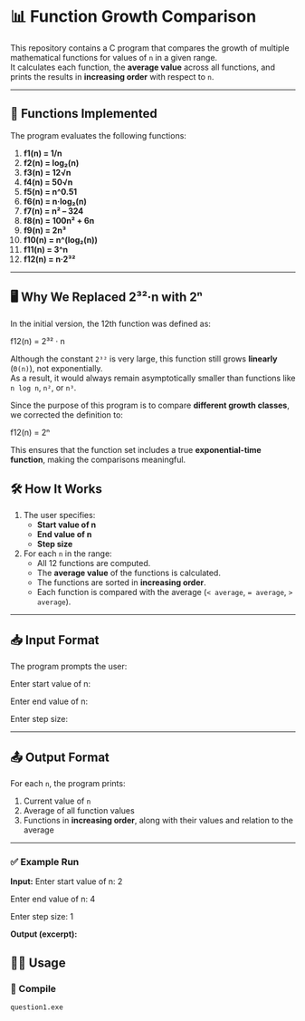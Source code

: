 # 📊 Function Growth Comparison

This repository contains a C program that compares the growth of multiple mathematical functions for values of `n` in a given range.  
It calculates each function, the **average value** across all functions, and prints the results in **increasing order** with respect to `n`.

---

## 📖 Functions Implemented

The program evaluates the following functions:

1. **f1(n) = 1/n**  
2. **f2(n) = log₂(n)**  
3. **f3(n) = 12√n**  
4. **f4(n) = 50√n**  
5. **f5(n) = n^0.51**  
6. **f6(n) = n·log₂(n)**  
7. **f7(n) = n² – 324**  
8. **f8(n) = 100n² + 6n**  
9. **f9(n) = 2n³**  
10. **f10(n) = n^(log₂(n))**  
11. **f11(n) = 3^n**  
12. **f12(n) = n·2³²**  

---

## 🖥 Why We Replaced 2³²·n with 2ⁿ

In the initial version, the 12th function was defined as:

f12(n) = 2³² · n

Although the constant `2³²` is very large, this function still grows **linearly** (`Θ(n)`), not exponentially.  
As a result, it would always remain asymptotically smaller than functions like `n log n`, `n²`, or `n³`.  

Since the purpose of this program is to compare **different growth classes**, we corrected the definition to:

f12(n) = 2ⁿ

This ensures that the function set includes a true **exponential-time function**, making the comparisons meaningful.


## 🛠️ How It Works

1. The user specifies:
   - **Start value of n**
   - **End value of n**
   - **Step size**
2. For each `n` in the range:
   - All 12 functions are computed.  
   - The **average value** of the functions is calculated.  
   - The functions are sorted in **increasing order**.  
   - Each function is compared with the average (`< average`, `= average`, `> average`).  

---

## 📥 Input Format
The program prompts the user:

Enter start value of n: <start>

Enter end value of n: <end>

Enter step size: <step>

---

## 📤 Output Format

For each `n`, the program prints:

1. Current value of `n`  
2. Average of all function values  
3. Functions in **increasing order**, along with their values and relation to the average  

---

### ✅ Example Run

**Input:**
Enter start value of n: 2

Enter end value of n: 4

Enter step size: 1

**Output (excerpt):**

## 🧑‍💻 Usage

### 🔧 Compile

```bash
question1.exe
